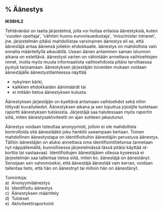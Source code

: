 % Äänestys
------

**IK98HL2**

Tehtävänäsi on laatia järjestelmä, jolla voi hoitaa erilaisia äänestyksiä, kuten
'vuoden opettaja', 'vähiten huono euroviisuedustaja', 'miss/mister
intranet', jne. järjestelmän pitäisi mahdollistaa varsinainen äänestys eli
se, että äänestäjä antaa äänensä jollekin ehdokkaalle. äänestys on mahdollista
vain ennalta määritellyllä aikavälillä. Usean äänen antaminen saman istunnon
aikana on estettävä. äänestyst varten on vähintään annettava vaihtoehtojen
nimet, mutta myös muuta informaatiota vaihtoehdosta pitäisi tarvittaessa
pystyä tarjoamaan. äänestyksen järjestäjän toiveiden mukaan voidaan äänestäjälle
äänestystilanteessa näyttää

-   nykyinen kärki,
-   kaikkien ehdokkaiden äänimäärät tai
-   ei mitään tietoa äänestyksen kulusta.

Äänestyksen järjestäjän on kyettävä antamaan vaihtoehdot sekä nihin liittyvät
kuvailutiedot. Äänestyksen aikana ja sen loputtua jrjestjlle tuotetaan
raportti äänestyksen tuloksista. Järjestäjä saa halutessaan myös raportin
siitä, miten äänestysaktiviteetti on ajan suhteen jakautunut.

Äänestys voidaan toteuttaa anonyymisti, jolloin ei ole mahdollista
kontrolloida sitä äänestääkö joku henkilö useampaan kertaan. Toinen mahdollinen
äänestystapa on identifioituihin äänestäjiin perustuva äänestys. Tällöin äänestäjän
on aluksi annettava oma identifiointitietonsa (annetaan nyt näppäilemällä,
kunnollisessa järjestelmässä tässä pitäisi käyttää id-korttia tai vastaavaa).
Identifioitujen äänestäjäien ollessa kyseessä ei järjestelmän saa tallentaa
tietoa siitä, miten ko. äänestäjä on äänestänyt. Sensijaan sen valvomiseksi, että
äänestäjä äänestää vain kerran, voidaan tallentaa tieto, että hän on äänestnyt tai
milloin hän on äänestänyt.

Toimintoja: \
a)  Anonyymiäänestys \
b)  Identifioitu äänestys \
c)  Äänestyksen määrittely \
d)  Tulokset \
e)  Aktiviteettiraportointi \
 
